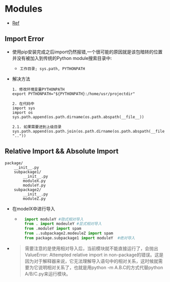 # Modules

- [Ref](https://blog.csdn.net/Levy_96/article/details/86629444)

## Import Error

- 使用pip安装完成之后import仍然报错,一个很可能的原因就是该包暗转的位置并没有被加入到传统的Python module搜索目录中:

    - `工作目录; sys.path, PYTHONPATH`

- 解决方法

    ```
    1. 修改环境变量PYTHONPATH
    export PYTHONPATH="${PYTHONPATH}:/home/usr/projectdir"
    
    2. 在代码中
    import sys
    import os
    sys.path.append(os.path.dirname(os.path.abspath(__file__))
    
    2.1. 如果需要进到上级目录
    sys.path.append(os.path.join(os.path.dirname(os.path.abspath(__file__), ".."))
    ```

## Relative Import && Absolute Import

```
package/
    __init__.py
    subpackage1/
        __init__.py
        moduleX.py
        moduleY.py
    subpackage2/
        __init__.py
        moduleZ.py
```

- 在modelX中进行导入

    - ```python
        import moduleY #隐式相对导入
        from . import modeuleY #显式相对导入
        from .moduleY import spam
        from ..subpackage2.modeuleZ import spam
        from package.subpackage1 import moduleY  #绝对导入
        ```

- > 需要注意的是使用相对导入后，当前模块就不能直接运行了，会抛出ValueError: Attempted relative import in non-package的错误。这是因为对于解释器来说，它无法理解导入语句中的相对关系，这时候就需要为它说明相对关系了，也就是用python -m A.B.C的方式代替python A/B/C.py来运行模块。

    